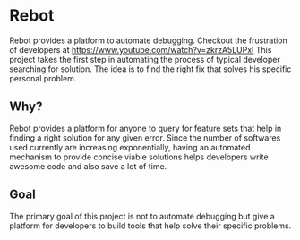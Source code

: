 # Rebot
Rebot provides a platform to automate debugging. Checkout the frustration of developers at https://www.youtube.com/watch?v=zkrzA5LUPxI
This project takes the first step in automating the process of typical developer searching for solution. 
The idea is to find the right fix that solves his specific personal problem.

## Why?
Rebot provides a platform for anyone to query for feature sets that help in finding a right solution for any given error.
Since the number of softwares used currently are increasing exponentially, having an automated mechanism to provide concise viable solutions helps 
developers write awesome code and also save a lot of time. 

## Goal
The primary goal of this project is not to automate debugging but give a platform for developers to build tools that help solve their specific problems.



